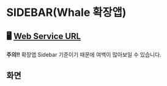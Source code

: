 # SIDEBAR(Whale 확장앱)

## 🖥 [Web Service URL](http://101.101.210.76/) 
**주의!!**  확장앱 Sidebar 기준이기 때문에 여백이 많아보일 수 있습니다.

## 화면
<p align="center">
  
</p>

